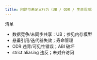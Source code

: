 ```yaml
---
title: 陷阱与未定义行为（UB / ODR / 生命周期）
---
```


清单
- 数据竞争/未同步共享：UB；参见内存模型
- 悬垂引用/迭代器失效；寿命管理
- ODR 违背/可见性错误；ABI 破坏
- strict aliasing 违反；未对齐访问

